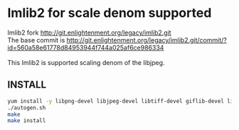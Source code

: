 Imlib2 for scale denom supported
======

Imlib2 fork http://git.enlightenment.org/legacy/imlib2.git<br>
The base commit is http://git.enlightenment.org/legacy/imlib2.git/commit/?id=560a58e61778d84953944f744a025af6ce986334<br>
<br>
This Imlib2 is supported scaling denom of the libjpeg.

<h2>INSTALL</h2>

```bash
yum install -y libpng-devel libjpeg-devel libtiff-devel giflib-devel libid3tag-devel libICE libSM libX11 libXext libXt
./autogen.sh
make
make install
```

